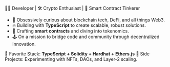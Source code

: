 👨‍💻 Developer | 🛠️ Crypto Enthusiast | 🚀 Smart Contract Tinkerer

- 🧠 Obsessively curious about blockchain tech, DeFi, and all things Web3.
- 🔥 Building with **TypeScript** to create scalable, robust solutions.
- 📜 Crafting **smart contracts** and diving into tokenomics.
- 🕹️ On a mission to bridge code and community through decentralized innovation.

📍 Favorite Stack: **TypeScript + Solidity + Hardhat + Ethers.js**
🎯 Side Projects: Experimenting with NFTs, DAOs, and Layer-2 scaling.
